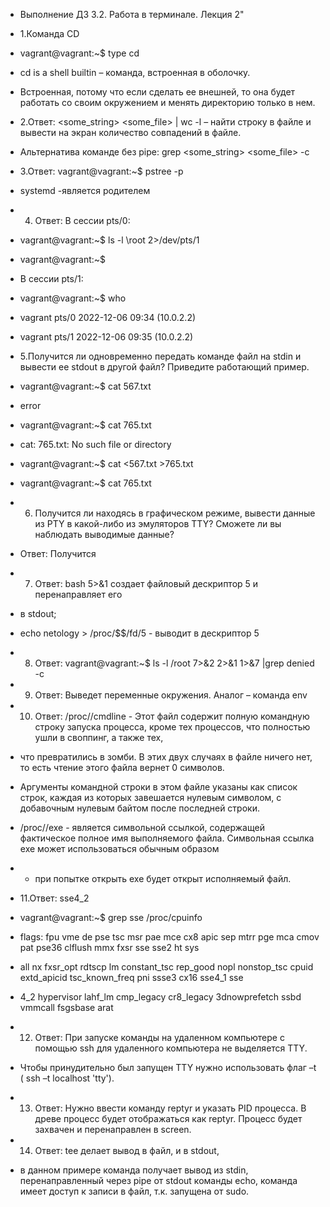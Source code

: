  * Выполнение ДЗ 3.2. Работа в терминале. Лекция 2"
 * 1.Команда CD
* vagrant@vagrant:~$ type cd
* cd is a shell builtin – команда, встроенная в оболочку. 
* Встроенная, потому что если сделать ее внешней, то она будет работать со своим окружением и менять директорию только в нем. 
* 2.Ответ: <some_string> <some_file> | wc -l – найти строку в файле и вывести на экран количество совпадений в файле. 
* Альтернатива команде без pipe: grep <some_string> <some_file> -c
* 3.Ответ: vagrant@vagrant:~$ pstree -p
* systemd -является родителем

* 4. Ответ: В сессии pts/0:
* vagrant@vagrant:~$ ls -l \root 2>/dev/pts/1
* vagrant@vagrant:~$
* В сессии pts/1:
* vagrant@vagrant:~$ who
* vagrant  pts/0        2022-12-06 09:34 (10.0.2.2)
* vagrant  pts/1        2022-12-06 09:35 (10.0.2.2)

* 5.Получится ли одновременно передать команде файл на stdin и вывести ее stdout в другой файл? Приведите работающий пример.
* vagrant@vagrant:~$ cat 567.txt
* error
* vagrant@vagrant:~$ cat 765.txt
* cat: 765.txt: No such file or directory
* vagrant@vagrant:~$ cat <567.txt >765.txt
* vagrant@vagrant:~$ cat 765.txt
* 6. Получится ли находясь в графическом режиме, вывести данные из PTY в какой-либо из эмуляторов TTY? Сможете ли вы наблюдать выводимые данные?
* Ответ: Получится
* 7. Ответ: bash 5>&1 создает файловый дескриптор 5 и перенаправляет его  
* в stdout;
* echo netology > /proc/$$/fd/5  - выводит в дескриптор 5
* 8. Ответ: vagrant@vagrant:~$ ls -l /root 7>&2 2>&1 1>&7 |grep denied -c
* 9. Ответ: Выведет переменные окружения. Аналог – команда env
* 10. Ответ: /proc/<PID>/cmdline - Этот файл содержит полную командную строку запуска процесса, кроме тех процессов, что полностью ушли в своппинг, а также тех, 
* что превратились в зомби. В этих двух случаях в файле ничего нет, то есть чтение этого файла вернет 0 символов.
* Аргументы командной строки в этом файле указаны как список строк, каждая из которых завешается нулевым символом, с добавочным нулевым байтом после последней строки.
* /proc/<PID>/exe - является символьной ссылкой, содержащей фактическое полное имя выполняемого файла. Символьная ссылка exe может использоваться обычным образом
* - при попытке открыть exe будет открыт исполняемый файл.
* 11.Ответ:  sse4_2
* vagrant@vagrant:~$ grep sse /proc/cpuinfo
* flags: fpu vme de pse tsc msr pae mce cx8 apic sep mtrr pge mca cmov pat pse36 clflush mmx fxsr sse sse2 ht sys
* all nx fxsr_opt rdtscp lm constant_tsc rep_good nopl nonstop_tsc cpuid extd_apicid tsc_known_freq pni ssse3 cx16 sse4_1 sse
* 4_2 hypervisor lahf_lm cmp_legacy cr8_legacy 3dnowprefetch ssbd vmmcall fsgsbase arat

* 12. Ответ: При запуске команды на удаленном компьютере с помощью ssh для удаленного компьютера не выделяется TTY. 
* Чтобы принудительно был запущен TTY нужно использовать флаг –t  ( ssh –t localhost 'tty').
* 13. Ответ: Нужно ввести команду reptyr и указать PID процесса. В древе процесс будет отображаться как reptyr. Процесс будет захвачен и перенаправлен в screen.
* 14. Ответ: tee делает вывод в файл, и в stdout,
* в данном примере команда получает вывод из stdin, перенаправленный через pipe от stdout команды echo, команда имеет доступ к записи в файл, т.к. запущена от sudo.

